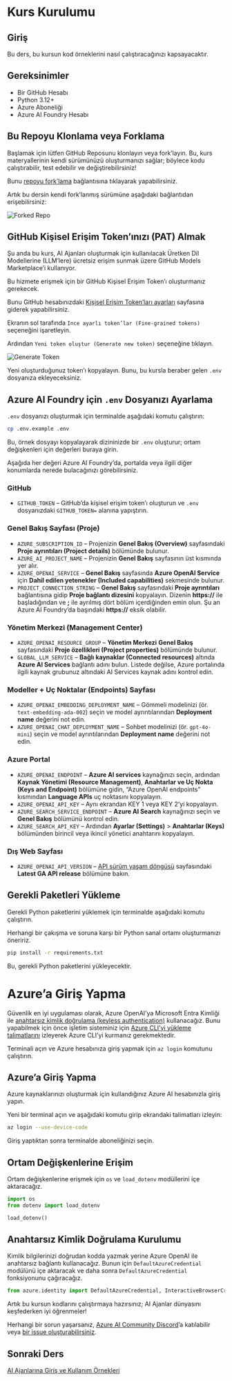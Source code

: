 # Kurs Kurulumu

## Giriş

Bu ders, bu kursun kod örneklerini nasıl çalıştıracağınızı kapsayacaktır.

## Gereksinimler

- Bir GitHub Hesabı  
- Python 3.12+  
- Azure Aboneliği  
- Azure AI Foundry Hesabı  

## Bu Repoyu Klonlama veya Forklama

Başlamak için lütfen GitHub Reposunu klonlayın veya fork’layın. Bu, kurs materyallerinin kendi sürümünüzü oluşturmanızı sağlar; böylece kodu çalıştırabilir, test edebilir ve değiştirebilirsiniz!

Bunu <a href="https://github.com/microsoft/ai-agents-for-beginners/fork" target="_blank">repoyu fork’lama</a> bağlantısına tıklayarak yapabilirsiniz.

Artık bu dersin kendi fork’lanmış sürümüne aşağıdaki bağlantıdan erişebilirsiniz:

![Forked Repo](./images/forked-repo.png)

## GitHub Kişisel Erişim Token’ınızı (PAT) Almak

Şu anda bu kurs, AI Ajanları oluşturmak için kullanılacak Üretken Dil Modellerine (LLM’lere) ücretsiz erişim sunmak üzere GitHub Models Marketplace’i kullanıyor.

Bu hizmete erişmek için bir GitHub Kişisel Erişim Token’ı oluşturmanız gerekecek.

Bunu GitHub hesabınızdaki <a href="https://github.com/settings/personal-access-tokens" target="_blank">Kişisel Erişim Token’ları ayarları</a> sayfasına giderek yapabilirsiniz.

Ekranın sol tarafında `Ince ayarlı token’lar (Fine-grained tokens)` seçeneğini işaretleyin.

Ardından `Yeni token oluştur (Generate new token)` seçeneğine tıklayın.

![Generate Token](./images/generate-token.png)

Yeni oluşturduğunuz token’ı kopyalayın. Bunu, bu kursla beraber gelen `.env` dosyanıza ekleyeceksiniz.

## Azure AI Foundry için `.env` Dosyanızı Ayarlama

`.env` dosyanızı oluşturmak için terminalde aşağıdaki komutu çalıştırın:

```bash
cp .env.example .env
````

Bu, örnek dosyayı kopyalayarak dizininizde bir `.env` oluşturur; ortam değişkenleri için değerleri buraya girin.

Aşağıda her değeri Azure AI Foundry’da, portalda veya ilgili diğer konumlarda nerede bulacağınızı görebilirsiniz.

### GitHub

* `GITHUB_TOKEN` – GitHub’da kişisel erişim token’ı oluşturun ve `.env` dosyanızdaki `GITHUB_TOKEN=` alanına yapıştırın.

### Genel Bakış Sayfası (Proje)

* `AZURE_SUBSCRIPTION_ID` – Projenizin **Genel Bakış (Overview)** sayfasındaki **Proje ayrıntıları (Project details)** bölümünde bulunur.
* `AZURE_AI_PROJECT_NAME` – Projenizin **Genel Bakış** sayfasının üst kısmında yer alır.
* `AZURE_OPENAI_SERVICE` – **Genel Bakış** sayfasında **Azure OpenAI Service** için **Dahil edilen yetenekler (Included capabilities)** sekmesinde bulunur.
* `PROJECT_CONNECTION_STRING` – **Genel Bakış** sayfasındaki **Proje ayrıntıları** bağlantısına gidip **Proje bağlantı dizesini** kopyalayın. Dizenin **https\://** ile başladığından ve **;** ile ayrılmış dört bölüm içerdiğinden emin olun. Şu an Azure AI Foundry’da başındaki **https\://** eksik olabilir.

### Yönetim Merkezi (Management Center)

* `AZURE_OPENAI_RESOURCE_GROUP` – **Yönetim Merkezi** **Genel Bakış** sayfasındaki **Proje özellikleri (Project properties)** bölümünde bulunur.
* `GLOBAL_LLM_SERVICE` – **Bağlı kaynaklar (Connected resources)** altında **Azure AI Services** bağlantı adını bulun. Listede değilse, Azure portalında ilgili kaynak grubunuz altındaki AI Services kaynak adını kontrol edin.

### Modeller + Uç Noktalar (Endpoints) Sayfası

* `AZURE_OPENAI_EMBEDDING_DEPLOYMENT_NAME` – Gömmeli modelinizi (ör. `text-embedding-ada-002`) seçin ve model ayrıntılarından **Deployment name** değerini not edin.
* `AZURE_OPENAI_CHAT_DEPLOYMENT_NAME` – Sohbet modelinizi (ör. `gpt-4o-mini`) seçin ve model ayrıntılarından **Deployment name** değerini not edin.

### Azure Portal

* `AZURE_OPENAI_ENDPOINT` – **Azure AI services** kaynağınızı seçin, ardından **Kaynak Yönetimi (Resource Management)**, **Anahtarlar ve Uç Nokta (Keys and Endpoint)** bölümüne gidin, “Azure OpenAI endpoints” kısmından **Language APIs** uç noktasını kopyalayın.
* `AZURE_OPENAI_API_KEY` – Aynı ekrandan KEY 1 veya KEY 2’yi kopyalayın.
* `AZURE_SEARCH_SERVICE_ENDPOINT` – **Azure AI Search** kaynağınızı seçin ve **Genel Bakış** bölümünü kontrol edin.
* `AZURE_SEARCH_API_KEY` – Ardından **Ayarlar (Settings)** > **Anahtarlar (Keys)** bölümünden birincil veya ikincil yönetici anahtarını kopyalayın.

### Dış Web Sayfası

* `AZURE_OPENAI_API_VERSION` – [API sürüm yaşam döngüsü](https://learn.microsoft.com/en-us/azure/ai-services/openai/api-version-deprecation#latest-ga-api-release) sayfasındaki **Latest GA API release** bölümüne bakın.

## Gerekli Paketleri Yükleme

Gerekli Python paketlerini yüklemek için terminalde aşağıdaki komutu çalıştırın.

Herhangi bir çakışma ve soruna karşı bir Python sanal ortamı oluşturmanızı öneririz.

```bash
pip install -r requirements.txt
```

Bu, gerekli Python paketlerini yükleyecektir.

# Azure’a Giriş Yapma

Güvenlik en iyi uygulaması olarak, Azure OpenAI’ya Microsoft Entra Kimliği ile [anahtarsız kimlik doğrulama (keyless authentication)](https://learn.microsoft.com/azure/developer/ai/keyless-connections?tabs=csharp%2Cazure-cli?WT.mc_id=academic-105485-koreyst) kullanacağız. Bunu yapabilmek için önce işletim sisteminiz için [Azure CLI’yi yükleme talimatlarını](https://learn.microsoft.com/cli/azure/install-azure-cli?WT.mc_id=academic-105485-koreyst) izleyerek Azure CLI’yi kurmanız gerekmektedir.

Terminali açın ve Azure hesabınıza giriş yapmak için `az login` komutunu çalıştırın.

## Azure’a Giriş Yapma

Azure kaynaklarınızı oluşturmak için kullandığınız Azure AI hesabınızla giriş yapın.

Yeni bir terminal açın ve aşağıdaki komutu girip ekrandaki talimatları izleyin:

```bash
az login --use-device-code
```

Giriş yaptıktan sonra terminalde aboneliğinizi seçin.

## Ortam Değişkenlerine Erişim

Ortam değişkenlerine erişmek için `os` ve `load_dotenv` modüllerini içe aktaracağız.

```python
import os
from dotenv import load_dotenv

load_dotenv()
```

## Anahtarsız Kimlik Doğrulama Kurulumu

Kimlik bilgilerinizi doğrudan kodda yazmak yerine Azure OpenAI ile anahtarsız bağlantı kullanacağız. Bunun için `DefaultAzureCredential` modülünü içe aktaracak ve daha sonra `DefaultAzureCredential` fonksiyonunu çağıracağız.

```python
from azure.identity import DefaultAzureCredential, InteractiveBrowserCredential
```

Artık bu kursun kodlarını çalıştırmaya hazırsınız; AI Ajanlar dünyasını keşfederken iyi öğrenmeler!

Herhangi bir sorun yaşarsanız, <a href="https://discord.gg/kzRShWzttr" target="_blank">Azure AI Community Discord</a>’a katılabilir veya <a href="https://github.com/microsoft/ai-agents-for-beginners/issues?WT.mc_id=academic-105485-koreyst" target="_blank">bir issue oluşturabilirsiniz</a>.

## Sonraki Ders

[AI Ajanlarına Giriş ve Kullanım Örnekleri](../01-intro-to-ai-agents/README.md)


